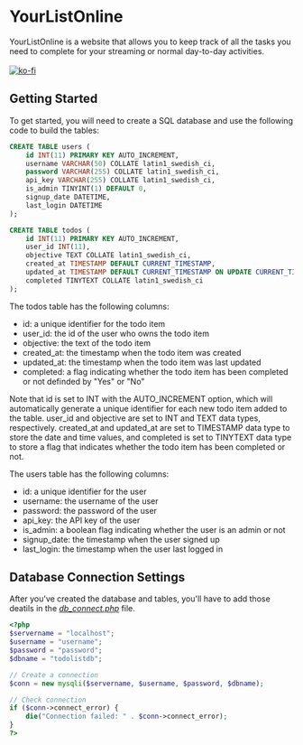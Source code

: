 # YourListOnline
YourListOnline is a website that allows you to keep track of all the tasks you need to complete for your streaming or normal day-to-day activities.<br><br>
[![ko-fi](https://ko-fi.com/img/githubbutton_sm.svg)](https://ko-fi.com/T6T8D1Y2O)

## Getting Started
To get started, you will need to create a SQL database and use the following code to build the tables:

```sql
CREATE TABLE users (
    id INT(11) PRIMARY KEY AUTO_INCREMENT,
    username VARCHAR(50) COLLATE latin1_swedish_ci,
    password VARCHAR(255) COLLATE latin1_swedish_ci,
    api_key VARCHAR(255) COLLATE latin1_swedish_ci,
    is_admin TINYINT(1) DEFAULT 0,
    signup_date DATETIME,
    last_login DATETIME
);

CREATE TABLE todos (
    id INT(11) PRIMARY KEY AUTO_INCREMENT,
    user_id INT(11),
    objective TEXT COLLATE latin1_swedish_ci,
    created_at TIMESTAMP DEFAULT CURRENT_TIMESTAMP,
    updated_at TIMESTAMP DEFAULT CURRENT_TIMESTAMP ON UPDATE CURRENT_TIMESTAMP,
    completed TINYTEXT COLLATE latin1_swedish_ci
);
```

The todos table has the following columns:
* id: a unique identifier for the todo item
* user_id: the id of the user who owns the todo item
* objective: the text of the todo item
* created_at: the timestamp when the todo item was created
* updated_at: the timestamp when the todo item was last updated
* completed: a flag indicating whether the todo item has been completed or not definded by "Yes" or "No"

Note that id is set to INT with the AUTO_INCREMENT option, which will automatically generate a unique identifier for each new todo item added to the table. user_id and objective are set to INT and TEXT data types, respectively. created_at and updated_at are set to TIMESTAMP data type to store the date and time values, and completed is set to TINYTEXT data type to store a flag that indicates whether the todo item has been completed or not.

The users table has the following columns:
* id: a unique identifier for the user
* username: the username of the user
* password: the password of the user
* api_key: the API key of the user
* is_admin: a boolean flag indicating whether the user is an admin or not
* signup_date: the timestamp when the user signed up
* last_login: the timestamp when the user last logged in

## Database Connection Settings
After you've created the database and tables, you'll have to add those deatils in the *[db_connect.php](../main/db_connect.php)* file.
```php
<?php
$servername = "localhost";
$username = "username";
$password = "password";
$dbname = "todolistdb";

// Create a connection
$conn = new mysqli($servername, $username, $password, $dbname);

// Check connection
if ($conn->connect_error) {
    die("Connection failed: " . $conn->connect_error);
}
?>
```